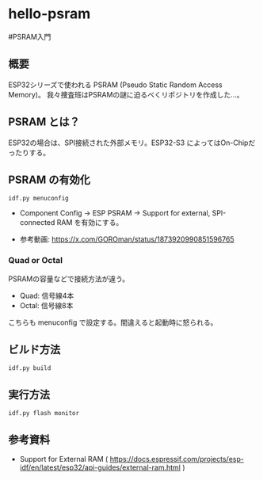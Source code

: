 # hello-psram

#PSRAM入門

## 概要

ESP32シリーズで使われる PSRAM (Pseudo Static Random Access Memory)。
我々捜査班はPSRAMの謎に迫るべくリポジトリを作成した...。

## PSRAM とは？

ESP32の場合は、SPI接続された外部メモリ。ESP32-S3 によってはOn-Chipだったりする。

## PSRAM の有効化

~~~
idf.py menuconfig
~~~

- Component Config → ESP PSRAM → Support for external, SPI-connected RAM を有効にする。

- 参考動画: https://x.com/GOROman/status/1873920990851596765

### Quad or Octal

PSRAMの容量などで接続方法が違う。

- Quad: 信号線4本
- Octal: 信号線8本

こちらも menuconfig で設定する。間違えると起動時に怒られる。



## ビルド方法

~~~
idf.py build
~~~

## 実行方法

~~~
idf.py flash monitor
~~~

## 参考資料

- Support for External RAM ( https://docs.espressif.com/projects/esp-idf/en/latest/esp32/api-guides/external-ram.html )

